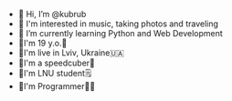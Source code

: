 - 👋 Hi, I’m @kubrub
- 👀 I'm interested in music, taking photos and traveling
- 🌱 I’m currently learning Python and Web Development
- 👾I'm 19 y.o.🎉
- 👾I'm live in Lviv, Ukraine🇺🇦
- 👾I'm a speedcuber🎲
- 👾I'm LNU student🗒
- 👾I'm Programmer👩‍💻
